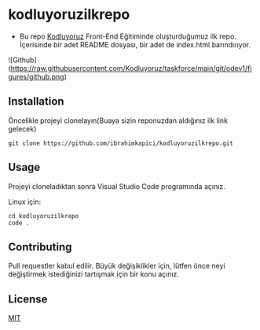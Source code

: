 # kodluyoruzilkrepo
* Bu repo [Kodluyoruz](https://www.kodluyoruz.org) Front-End Eğitiminde oluşturduğumuz ilk repo. İçerisinde bir adet README dosyası, bir adet de index.html barındırıyor.


![Github] (https://raw.githubusercontent.com/Kodluyoruz/taskforce/main/git/odev1/figures/github.png)

## Installation 

Öncelikle projeyi clonelayın(Buaya sizin reponuzdan aldığınız ilk link gelecek)

```
git clone https://github.com/ibrahimkapici/kodluyoruzilkrepo.git
```

## Usage 

Projeyi cloneladıktan sonra Visual Studio Code programında açınız.

 Linux için:

```
cd kodluyoruzilkrepo
code .
```

## Contributing 

Pull requestler kabul edilir. Büyük değişiklikler için, lütfen önce neyi değiştirmek istediğinizi tartışmak için bir konu açınız.

## License

[MIT](https://choosealicense.com/licenses/mit/)
